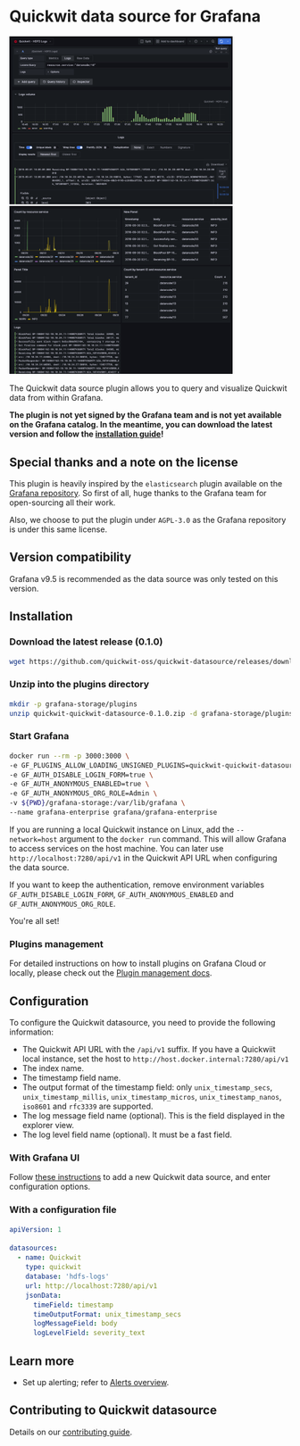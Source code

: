 # Quickwit data source for Grafana

<img alt="Grafana Explorer Screenshot" src="src/img/screenshot-explorer-view-with-query.png" width="400" ><img alt="Grafana Dashboard Screenshot" src="src/img/screenshot-dashboard-view.png" width="400" >

The Quickwit data source plugin allows you to query and visualize Quickwit data from within Grafana.

**The plugin is not yet signed by the Grafana team and is not yet available on the Grafana catalog. In the meantime, you can download the latest version and follow the [installation guide](#installation)!**

## Special thanks and a note on the license

This plugin is heavily inspired by the `elasticsearch` plugin available on the [Grafana repository](https://github.com/grafana/). So first of all, huge thanks to the Grafana team for open-sourcing all their work.

Also, we choose to put the plugin under `AGPL-3.0` as the Grafana repository is under this same license.


## Version compatibility

Grafana v9.5 is recommended as the data source was only tested on this version.

## Installation

### Download the latest release (0.1.0)

```bash
wget https://github.com/quickwit-oss/quickwit-datasource/releases/download/v0.1.0/quickwit-quickwit-datasource-0.1.0.zip
```

### Unzip into the plugins directory

```bash
mkdir -p grafana-storage/plugins
unzip quickwit-quickwit-datasource-0.1.0.zip -d grafana-storage/plugins
```

### Start Grafana

```bash
docker run --rm -p 3000:3000 \
-e GF_PLUGINS_ALLOW_LOADING_UNSIGNED_PLUGINS=quickwit-quickwit-datasource \
-e GF_AUTH_DISABLE_LOGIN_FORM=true \
-e GF_AUTH_ANONYMOUS_ENABLED=true \
-e GF_AUTH_ANONYMOUS_ORG_ROLE=Admin \
-v ${PWD}/grafana-storage:/var/lib/grafana \
--name grafana-enterprise grafana/grafana-enterprise
```

If you are running a local Quickwit instance on Linux, add the `--network=host` argument to the `docker run` command. This will allow Grafana to access services on the host machine. You can later use `http://localhost:7280/api/v1` in the Quickwit API URL when configuring the data source.

If you want to keep the authentication, remove environment variables `GF_AUTH_DISABLE_LOGIN_FORM`, `GF_AUTH_ANONYMOUS_ENABLED` and `GF_AUTH_ANONYMOUS_ORG_ROLE`.

You're all set!

### Plugins management

For detailed instructions on how to install plugins on Grafana Cloud or
locally, please check out the [Plugin management docs](https://grafana.com/docs/grafana/latest/administration/plugin-management/).

## Configuration

To configure the Quickwit datasource, you need to provide the following information:
- The Quickwit API URL with the `/api/v1` suffix. If you have a Quickwiit local instance, set the host to `http://host.docker.internal:7280/api/v1`
- The index name.
- The timestamp field name.
- The output format of the timestamp field: only `unix_timestamp_secs`, `unix_timestamp_millis`, `unix_timestamp_micros`, `unix_timestamp_nanos`, `iso8601` and `rfc3339` are supported.
- The log message field name (optional). This is the field displayed in the explorer view.
- The log level field name (optional). It must be a fast field.
  
### With Grafana UI

Follow [these instructions](https://grafana.com/docs/grafana/latest/administration/data-source-management/) to add a new Quickwit data source, and enter configuration options.

### With a configuration file

```yaml
apiVersion: 1

datasources:
  - name: Quickwit
    type: quickwit
    database: 'hdfs-logs'
    url: http://localhost:7280/api/v1
    jsonData:
      timeField: timestamp
      timeOutputFormat: unix_timestamp_secs
      logMessageField: body
      logLevelField: severity_text
```

## Learn more

* Set up alerting; refer to [Alerts overview](https://grafana.com/docs/grafana/latest/alerting/).


## Contributing to Quickwit datasource

Details on our [contributing guide](CONTRIBUTING.md).
